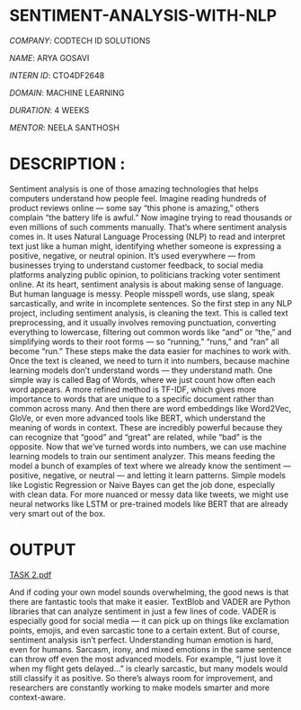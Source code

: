 # SENTIMENT-ANALYSIS-WITH-NLP

*COMPANY*: CODTECH ID SOLUTIONS

*NAME*: ARYA GOSAVI

*INTERN ID*: CTO4DF2648

*DOMAIN*: MACHINE LEARNING

*DURATION*: 4 WEEKS

*MENTOR*: NEELA SANTHOSH

# DESCRIPTION :
Sentiment analysis is one of those amazing technologies that helps computers understand how people feel. Imagine reading hundreds of product reviews online — some say “this phone is amazing,” others complain “the battery life is awful.” Now imagine trying to read thousands or even millions of such comments manually. That’s where sentiment analysis comes in. It uses Natural Language Processing (NLP) to read and interpret text just like a human might, identifying whether someone is expressing a positive, negative, or neutral opinion. It’s used everywhere — from businesses trying to understand customer feedback, to social media platforms analyzing public opinion, to politicians tracking voter sentiment online.
At its heart, sentiment analysis is about making sense of language. But human language is messy. People misspell words, use slang, speak sarcastically, and write in incomplete sentences. So the first step in any NLP project, including sentiment analysis, is cleaning the text. This is called text preprocessing, and it usually involves removing punctuation, converting everything to lowercase, filtering out common words like “and” or “the,” and simplifying words to their root forms — so “running,” “runs,” and “ran” all become “run.” These steps make the data easier for machines to work with.
Once the text is cleaned, we need to turn it into numbers, because machine learning models don’t understand words — they understand math. One simple way is called Bag of Words, where we just count how often each word appears. A more refined method is TF-IDF, which gives more importance to words that are unique to a specific document rather than common across many. And then there are word embeddings like Word2Vec, GloVe, or even more advanced tools like BERT, which understand the meaning of words in context. These are incredibly powerful because they can recognize that “good” and “great” are related, while “bad” is the opposite.
Now that we’ve turned words into numbers, we can use machine learning models to train our sentiment analyzer. This means feeding the model a bunch of examples of text where we already know the sentiment — positive, negative, or neutral — and letting it learn patterns. Simple models like Logistic Regression or Naive Bayes can get the job done, especially with clean data. For more nuanced or messy data like tweets, we might use neural networks like LSTM or pre-trained models like BERT that are already very smart out of the box.
# OUTPUT
[TASK 2.pdf](https://github.com/user-attachments/files/21075655/TASK.2.pdf)

And if coding your own model sounds overwhelming, the good news is that there are fantastic tools that make it easier. TextBlob and VADER are Python libraries that can analyze sentiment in just a few lines of code. VADER is especially good for social media — it can pick up on things like exclamation points, emojis, and even sarcastic tone to a certain extent.
But of course, sentiment analysis isn’t perfect. Understanding human emotion is hard, even for humans. Sarcasm, irony, and mixed emotions in the same sentence can throw off even the most advanced models. For example, “I just love it when my flight gets delayed…” is clearly sarcastic, but many models would still classify it as positive. So there’s always room for improvement, and researchers are constantly working to make models smarter and more context-aware.

